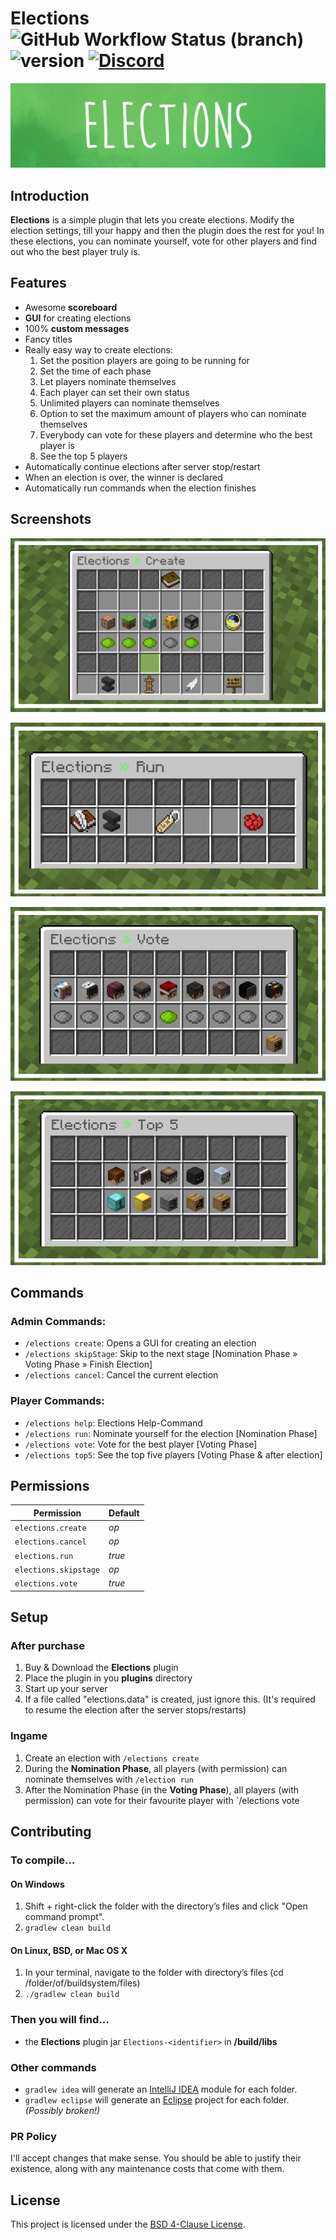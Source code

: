 # Elections ![GitHub Workflow Status (branch)](https://img.shields.io/github/workflow/status/einTosti/Elections/Build%20main/master) ![version](https://img.shields.io/github/v/release/einTosti/Elections) [![Discord](https://img.shields.io/discord/419460301403193344.svg?label=&logo=discord&logoColor=ffffff&color=7389D8&labelColor=6A7EC2)](https://discord.com/invite/Nt467Rf)

![Screenshot](.github/images/elections_header.png)

## Introduction

**Elections** is a simple plugin that lets you create elections. Modify the election settings, till your happy and then
the plugin does the rest for you! In these elections, you can nominate yourself, vote for other players and find out who
the best player truly is.​

## Features

+ Awesome **scoreboard**
+ **GUI** for creating elections
+ 100% **custom messages**
+ Fancy titles
+ Really easy way to create elections:
    1) Set the position players are going to be running for
    2) Set the time of each phase
    3) Let players nominate themselves
    4) Each player can set their own status
    5) Unlimited players can nominate themselves
    6) Option to set the maximum amount of players who can nominate themselves
    7) Everybody can vote for these players and determine who the best player is
    8) See the top 5 players
+ Automatically continue elections after server stop/restart
+ When an election is over, the winner is declared
+ Automatically run commands when the election finishes

## Screenshots

![Screenshot](.github/images/elections_create.png)

![Screenshot](.github/images/elections_run.png)

![Screenshot](.github/images/elections_vote.png)

![Screenshot](.github/images/elections_top5.png)

## Commands

### Admin Commands:

- `/elections create`: Opens a GUI for creating an election
- `/elections skipStage`: Skip to the next stage [Nomination Phase » Voting Phase » Finish Election]
- `/elections cancel`: Cancel the current election

### Player Commands:

- `/elections help`: Elections Help-Command
- `/elections run`: Nominate yourself for the election [Nomination Phase]
- `/elections vote`: Vote for the best player [Voting Phase]
- `/elections top5`: See the top five players [Voting Phase & after election]

## Permissions

| **Permission** | **Default** |
|---|---|
| `elections.create` | *op* | 
| `elections.cancel` | *op* | 
| `elections.run` | *true* | 
| `elections.skipstage` | *op* | 
| `elections.vote` | *true* | 

## Setup

### After purchase

1. Buy & Download the **Elections** plugin
2. Place the plugin in you **plugins** directory
3. Start up your server
4. If a file called "elections.data" is created, just ignore this. (It's required to resume the election after the
   server stops/restarts)

### Ingame

1. Create an election with `/elections create`
2. During the **Nomination Phase**, all players (with permission) can nominate themselves with `/election run`
3. After the Nomination Phase (in the **Voting Phase**), all players (with permission) can vote for their favourite
   player with `/elections vote

## Contributing

### To compile...

#### On Windows

1. Shift + right-click the folder with the directory’s files and click "Open command prompt".
2. `gradlew clean build`

#### On Linux, BSD, or Mac OS X

1. In your terminal, navigate to the folder with directory’s files (cd /folder/of/buildsystem/files)
2. `./gradlew clean build`

### Then you will find...

* the **Elections** plugin jar `Elections-<identifier>` in **/build/libs**

### Other commands

* `gradlew idea` will generate an [IntelliJ IDEA](https://www.jetbrains.com/idea/) module for each folder.
* `gradlew eclipse` will generate an [Eclipse](https://www.eclipse.org/downloads/) project for each folder. _(Possibly
  broken!)_

### PR Policy

I'll accept changes that make sense. You should be able to justify their existence, along with any maintenance costs
that come with them.

## License

This project is licensed under the [BSD 4-Clause License](LICENSE).
